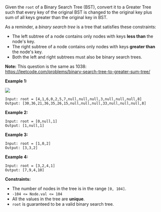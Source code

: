 Given the `root` of a Binary Search Tree (BST), convert it to a Greater Tree
such that every key of the original BST is changed to the original key plus
sum of all keys greater than the original key in BST.

As a reminder, a _binary search tree_ is a tree that satisfies these
constraints:

  * The left subtree of a node contains only nodes with keys  **less than**  the node's key.
  * The right subtree of a node contains only nodes with keys  **greater than**  the node's key.
  * Both the left and right subtrees must also be binary search trees.

**Note:** This question is the same as 1038:
<https://leetcode.com/problems/binary-search-tree-to-greater-sum-tree/>



**Example 1:**

![](https://assets.leetcode.com/uploads/2019/05/02/tree.png)

    
    
    Input: root = [4,1,6,0,2,5,7,null,null,null,3,null,null,null,8]
    Output: [30,36,21,36,35,26,15,null,null,null,33,null,null,null,8]
    

**Example 2:**

    
    
    Input: root = [0,null,1]
    Output: [1,null,1]
    

**Example 3:**

    
    
    Input: root = [1,0,2]
    Output: [3,3,2]
    

**Example 4:**

    
    
    Input: root = [3,2,4,1]
    Output: [7,9,4,10]
    



**Constraints:**

  * The number of nodes in the tree is in the range `[0, 104]`.
  * `-104 <= Node.val <= 104`
  * All the values in the tree are **unique**.
  * `root` is guaranteed to be a valid binary search tree.


